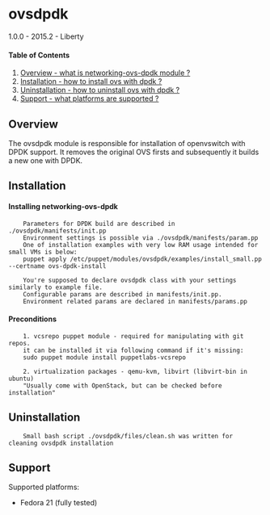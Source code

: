 ovsdpdk
==========================================

1.0.0 - 2015.2 - Liberty

#### Table of Contents

1. [Overview - what is networking-ovs-dpdk module ?](#overview)
2. [Installation - how to install ovs with dpdk ?](#installation)
3. [Uninstallation - how to uninstall ovs with dpdk ?](#uninstallation)
4. [Support - what platforms are supported ?](#support)


Overview
--------

The ovsdpdk module is responsible for installation of openvswitch with DPDK support.
It removes the original OVS firsts and subsequently it builds a new one with DPDK.


Installation
------------

#### Installing networking-ovs-dpdk

        Parameters for DPDK build are described in ./ovsdpdk/manifests/init.pp
        Environment settings is possible via ./ovsdpdk/manifests/param.pp
        One of installation examples with very low RAM usage intended for small VMs is below:
        puppet apply /etc/puppet/modules/ovsdpdk/examples/install_small.pp --certname ovs-dpdk-install

        You're supposed to declare ovsdpdk class with your settings similarly to example file.
        Configurable params are described in manifests/init.pp.
        Environment related params are declared in manifests/params.pp


#### Preconditions

        1. vcsrepo puppet module - required for manipulating with git repos.
        it can be installed it via following command if it's missing:
        sudo puppet module install puppetlabs-vcsrepo

        2. virtualization packages - qemu-kvm, libvirt (libvirt-bin in ubuntu)
        "Usually come with OpenStack, but can be checked before installation"



Uninstallation
--------------

        Small bash script ./ovsdpdk/files/clean.sh was written for cleaning ovsdpdk installation



Support
-------

Supported platforms:
* Fedora 21 (fully tested)

